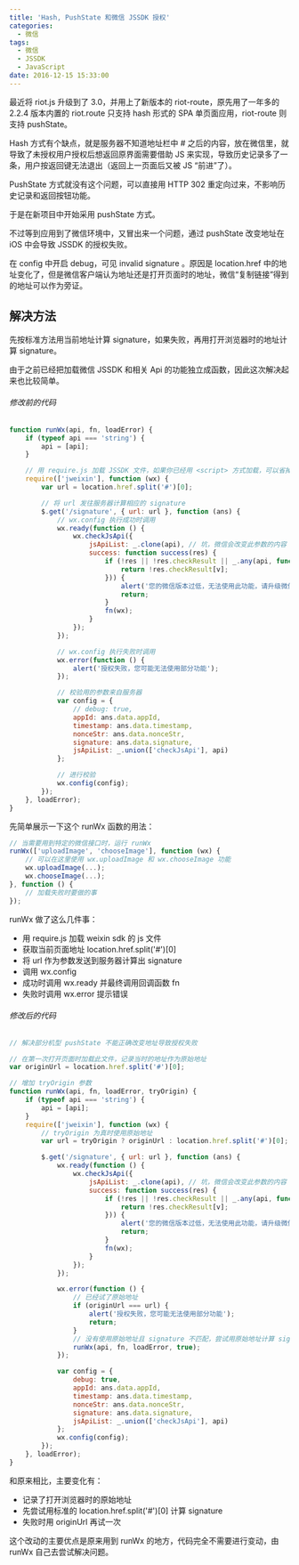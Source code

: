 ```yaml
---
title: 'Hash, PushState 和微信 JSSDK 授权'
categories:
  - 微信
tags:
  - 微信
  - JSSDK
  - JavaScript
date: 2016-12-15 15:33:00
---
```


最近将 riot.js 升级到了 3.0，并用上了新版本的 riot-route，原先用了一年多的 2.2.4 版本内置的 riot.route 只支持 hash 形式的 SPA 单页面应用，riot-route 则支持 pushState。

Hash 方式有个缺点，就是服务器不知道地址栏中 # 之后的内容，放在微信里，就导致了未授权用户授权后想返回原界面需要借助 JS 来实现，导致历史记录多了一条，用户按返回键无法退出（返回上一页面后又被 JS “前进”了）。

PushState 方式就没有这个问题，可以直接用 HTTP 302 重定向过来，不影响历史记录和返回按钮功能。

于是在新项目中开始采用 pushState 方式。

不过等到应用到了微信环境中，又冒出来一个问题，通过 pushState 改变地址在 iOS 中会导致 JSSDK 的授权失败。

在 config 中开启 debug，可见 invalid signature 。原因是 location.href 中的地址变化了，但是微信客户端认为地址还是打开页面时的地址，微信“复制链接”得到的地址可以作为旁证。

## 解决方法

先按标准方法用当前地址计算 signature，如果失败，再用打开浏览器时的地址计算 signature。

由于之前已经把加载微信 JSSDK 和相关 Api 的功能独立成函数，因此这次解决起来也比较简单。

###### 修改前的代码

```JavaScript
function runWx(api, fn, loadError) {  
    if (typeof api === 'string') {
        api = [api];
    }

    // 用 require.js 加载 JSSDK 文件，如果你已经用 <script> 方式加载，可以省掉这一步
    require(['jweixin'], function (wx) {
        var url = location.href.split('#')[0];

        // 将 url 发往服务器计算相应的 signature
        $.get('/signature', { url: url }, function (ans) {
            // wx.config 执行成功时调用
            wx.ready(function () {
                wx.checkJsApi({
                    jsApiList: _.clone(api), // 坑，微信会改变此参数的内容
                    success: function success(res) {
                        if (!res || !res.checkResult || _.any(api, function (v) {
                            return !res.checkResult[v];
                        })) {
                            alert('您的微信版本过低，无法使用此功能，请升级微信');
                            return;
                        }
                        fn(wx);
                    }
                });
            });

            // wx.config 执行失败时调用
            wx.error(function () {
                alert('授权失败，您可能无法使用部分功能');
            });

            // 校验用的参数来自服务器
            var config = {
                // debug: true,
                appId: ans.data.appId,
                timestamp: ans.data.timestamp,
                nonceStr: ans.data.nonceStr,
                signature: ans.data.signature,
                jsApiList: _.union(['checkJsApi'], api)
            };

            // 进行校验
            wx.config(config);
        });
    }, loadError);
}
```

先简单展示一下这个 runWx 函数的用法：

```JavaScript
// 当需要用到特定的微信接口时，运行 runWx
runWx(['uploadImage', 'chooseImage'], function (wx) {  
    // 可以在这里使用 wx.uploadImage 和 wx.chooseImage 功能
    wx.uploadImage(...);
    wx.chooseImage(...);
}, function () {
    // 加载失败时要做的事
});
```

runWx 做了这么几件事：

* 用 require.js 加载 weixin sdk 的 js 文件
* 获取当前页面地址 location.href.split('#')[0]
* 将 url 作为参数发送到服务器计算出 signature
* 调用 wx.config
* 成功时调用 wx.ready 并最终调用回调函数 fn
* 失败时调用 wx.error 提示错误

###### 修改后的代码

```JavaScript
// 解决部分机型 pushState 不能正确改变地址导致授权失败

// 在第一次打开页面时加载此文件，记录当时的地址作为原始地址
var originUrl = location.href.split('#')[0];

// 增加 tryOrigin 参数
function runWx(api, fn, loadError, tryOrigin) {  
    if (typeof api === 'string') {
        api = [api];
    }
    require(['jweixin'], function (wx) {
        // tryOrigin 为真时使用原始地址
        var url = tryOrigin ? originUrl : location.href.split('#')[0];

        $.get('/signature', { url: url }, function (ans) {
            wx.ready(function () {
                wx.checkJsApi({
                    jsApiList: _.clone(api), // 坑，微信会改变此参数的内容
                    success: function success(res) {
                        if (!res || !res.checkResult || _.any(api, function (v) {
                            return !res.checkResult[v];
                        })) {
                            alert('您的微信版本过低，无法使用此功能，请升级微信');
                            return;
                        }
                        fn(wx);
                    }
                });
            });

            wx.error(function () {
                // 已经试了原始地址
                if (originUrl === url) {
                    alert('授权失败，您可能无法使用部分功能');
                    return;
                }
                // 没有使用原始地址且 signature 不匹配，尝试用原始地址计算 signature
                runWx(api, fn, loadError, true);
            });

            var config = {
                debug: true,
                appId: ans.data.appId,
                timestamp: ans.data.timestamp,
                nonceStr: ans.data.nonceStr,
                signature: ans.data.signature,
                jsApiList: _.union(['checkJsApi'], api)
            };
            wx.config(config);
        });
    }, loadError);
}
```

和原来相比，主要变化有：

* 记录了打开浏览器时的原始地址
* 先尝试用标准的 location.href.split('#')[0] 计算 signature
* 失败时用 originUrl 再试一次

这个改动的主要优点是原来用到 runWx 的地方，代码完全不需要进行变动，由 runWx 自己去尝试解决问题。
